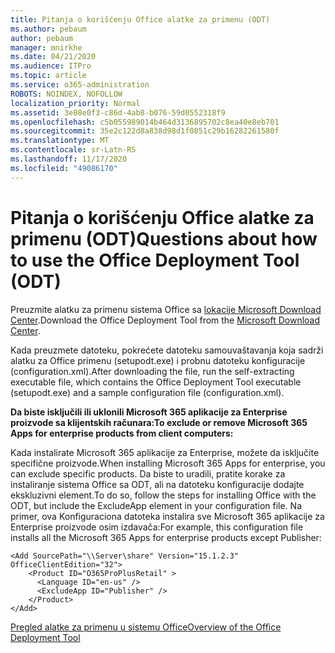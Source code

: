 ```yaml
---
title: Pitanja o korišćenju Office alatke za primenu (ODT)
ms.author: pebaum
author: pebaum
manager: mnirkhe
ms.date: 04/21/2020
ms.audience: ITPro
ms.topic: article
ms.service: o365-administration
ROBOTS: NOINDEX, NOFOLLOW
localization_priority: Normal
ms.assetid: 3e88e0f3-c86d-4ab8-b076-59d0552318f9
ms.openlocfilehash: c5b055989014b464d3136895702c8ea40e8eb701
ms.sourcegitcommit: 35e2c122d8a838d98d1f0851c29b16282261580f
ms.translationtype: MT
ms.contentlocale: sr-Latn-RS
ms.lasthandoff: 11/17/2020
ms.locfileid: "49086170"
---
```

# <a name="questions-about-how-to-use-the-office-deployment-tool-odt"></a><span data-ttu-id="9cffa-102">Pitanja o korišćenju Office alatke za primenu (ODT)</span><span class="sxs-lookup"><span data-stu-id="9cffa-102">Questions about how to use the Office Deployment Tool (ODT)</span></span>

<span data-ttu-id="9cffa-103">Preuzmite alatku za primenu sistema Office sa [lokacije Microsoft Download Center](https://go.microsoft.com/fwlink/p/?LinkID=626065).</span><span class="sxs-lookup"><span data-stu-id="9cffa-103">Download the Office Deployment Tool from the [Microsoft Download Center](https://go.microsoft.com/fwlink/p/?LinkID=626065).</span></span>
  
<span data-ttu-id="9cffa-104">Kada preuzmete datoteku, pokrećete datoteku samouvaštavanja koja sadrži alatku za Office primenu (setupodt.exe) i probnu datoteku konfiguracije (configuration.xml).</span><span class="sxs-lookup"><span data-stu-id="9cffa-104">After downloading the file, run the self-extracting executable file, which contains the Office Deployment Tool executable (setupodt.exe) and a sample configuration file (configuration.xml).</span></span>
  
 <span data-ttu-id="9cffa-105">**Da biste isključili ili uklonili Microsoft 365 aplikacije za Enterprise proizvode sa klijentskih računara:**</span><span class="sxs-lookup"><span data-stu-id="9cffa-105">**To exclude or remove Microsoft 365 Apps for enterprise products from client computers:**</span></span>
  
<span data-ttu-id="9cffa-106">Kada instalirate Microsoft 365 aplikacije za Enterprise, možete da isključite specifične proizvode.</span><span class="sxs-lookup"><span data-stu-id="9cffa-106">When installing Microsoft 365 Apps for enterprise, you can exclude specific products.</span></span> <span data-ttu-id="9cffa-107">Da biste to uradili, pratite korake za instaliranje sistema Office sa ODT, ali na datoteku konfiguracije dodajte ekskluzivni element.</span><span class="sxs-lookup"><span data-stu-id="9cffa-107">To do so, follow the steps for installing Office with the ODT, but include the ExcludeApp element in your configuration file.</span></span> <span data-ttu-id="9cffa-108">Na primer, ova Konfiguraciona datoteka instalira sve Microsoft 365 aplikacije za Enterprise proizvode osim izdavača:</span><span class="sxs-lookup"><span data-stu-id="9cffa-108">For example, this configuration file installs all the Microsoft 365 Apps for enterprise products except Publisher:</span></span>
  
```
<Add SourcePath="\\Server\share" Version="15.1.2.3" OfficeClientEdition="32">
    <Product ID="O365ProPlusRetail" >
      <Language ID="en-us" />
      <ExcludeApp ID="Publisher" />
    </Product>
</Add>
```

[<span data-ttu-id="9cffa-109">Pregled alatke za primenu u sistemu Office</span><span class="sxs-lookup"><span data-stu-id="9cffa-109">Overview of the Office Deployment Tool</span></span>](https://docs.microsoft.com/deployoffice/overview-office-deployment-tool)
  

